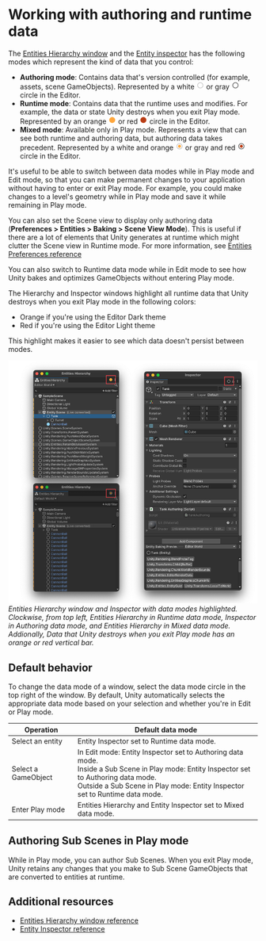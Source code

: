 # Working with authoring and runtime data

The [Entities Hierarchy window](editor-hierarchy-window.md) and the [Entity inspector](editor-entity-inspector.md) has the following modes which represent the kind of data that you control:

* **Authoring mode**: Contains data that's version controlled (for example, assets, scene GameObjects). Represented by a white ![](images/editor-authoring-mode-dark.png) or gray ![](images/editor-authoring-mode-light.png) circle in the Editor.
* **Runtime mode**: Contains data that the runtime uses and modifies. For example, the data or state Unity destroys when you exit Play mode. Represented by an orange ![](images/editor-runtime-mode-dark.png) or red ![](images/editor-runtime-mode-light.png) circle in the Editor.
* **Mixed mode**: Available only in Play mode. Represents a view that can see both runtime and authoring data, but authoring data takes precedent. Represented by a white and orange ![](images/editor-mixed-mode-dark.png) or gray and red ![](images/editor-mixed-mode-light.png) circle in the Editor.

It's useful to be able to switch between data modes while in Play mode and Edit mode, so that you can make permanent changes to your application without having to enter or exit Play mode. For example, you could make changes to a level's geometry while in Play mode and save it while remaining in Play mode. 

You can also set the Scene view to display only authoring data (**Preferences &gt; Entities &gt; Baking &gt; Scene View Mode**). This is useful if there are a lot of elements that Unity generates at runtime which might clutter the Scene view in Runtime mode. For more information, see [Entities Preferences reference](editor-preferences.md)

You can also switch to Runtime data mode while in Edit mode to see how Unity bakes and optimizes GameObjects without entering Play mode.

The Hierarchy and Inspector windows highlight all runtime data that Unity destroys when you exit Play mode in the following colors:

* Orange if you're using the Editor Dark theme
* Red if you're using the Editor Light theme

This highlight makes it easier to see which data doesn't persist between modes.

![](images/editor-data-modes.png)<br/>_Entities Hierarchy window and Inspector with data modes highlighted. Clockwise, from top left, Entities Hierarchy in Runtime data mode, Inspector in Authoring data mode, and Entities Hierarchy in Mixed data mode. Addionally, Data that Unity destroys when you exit Play mode has an orange or red vertical bar._

## Default behavior

To change the data mode of a window, select the data mode circle in the top right of the window. By default, Unity automatically selects the appropriate data mode based on your selection and whether you're in Edit or Play mode.

|**Operation**|**Default data mode**|
|---|---|
|Select an entity| Entity Inspector set to Runtime data mode.|
|Select a GameObject |In Edit mode: Entity Inspector set to Authoring data mode. <br/>Inside a Sub Scene in Play mode: Entity Inspector set to Authoring data mode. <br/> Outside a Sub Scene in Play mode: Entity Inspector set to Runtime data mode. |
|Enter Play mode|Entities Hierarchy and Entity Inspector set to Mixed data mode.|

## Authoring Sub Scenes in Play mode

While in Play mode, you can author Sub Scenes. When you exit Play mode, Unity retains any changes that you make to Sub Scene GameObjects that are converted to entities at runtime.

## Additional resources

* [Entities Hierarchy window reference](editor-hierarchy-window.md)
* [Entity Inspector reference](editor-entity-inspector.md)
